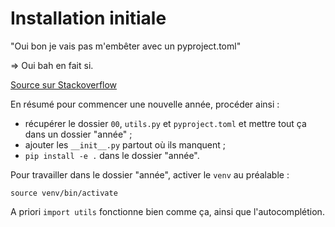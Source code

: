 # Installation initiale

"Oui bon je vais pas m'embêter avec un pyproject.toml"

=> Oui bah en fait si.

[Source sur Stackoverflow](https://stackoverflow.com/questions/714063/importing-modules-from-parent-folder/50194143#50194143)

En résumé pour commencer une nouvelle année, procéder ainsi :

- récupérer le dossier `00`, `utils.py` et `pyproject.toml` et mettre tout ça dans un dossier "année" ;
- ajouter les `__init__.py` partout où ils manquent ;
- `pip install -e .` dans le dossier "année".

Pour travailler dans le dossier "année", activer le `venv` au préalable : 

```
source venv/bin/activate
```

A priori `import utils` fonctionne bien comme ça, ainsi que l'autocomplétion.